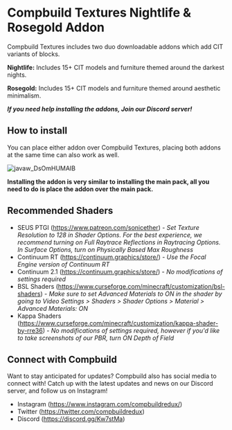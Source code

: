 # Compbuild Textures Nightlife & Rosegold Addon

Compbuild Textures includes two duo downloadable addons which add CIT variants of blocks.

**Nightlife:** Includes 15+ CIT models and furniture themed around the darkest nights.

**Rosegold:** Includes 15+ CIT models and furniture themed around aesthetic minimalism.

***If you need help installing the addons, Join our Discord server!***

## How to install

You can place either addon over Compbuild Textures, placing both addons at the same time can also work as well.

![javaw_DsOmHUMAIB](https://user-images.githubusercontent.com/59810988/128637301-24fbe039-3f1c-4918-81b4-9873fb90d13b.png)

**Installing the addon is very similar to installing the main pack, all you need to do is place the addon over the main pack.**

## Recommended Shaders

+ SEUS PTGI (https://www.patreon.com/sonicether) - *Set Texture Resolution to 128 in Shader Options. For the best experience, we recommend turning on Full Raytrace Reflections in Raytracing Options. In Surface Options, turn on Physically Based Max Roughness*
+ Continuum RT (https://continuum.graphics/store/) - *Use the Focal Engine version of Continuum RT*
+ Continuum 2.1 (https://continuum.graphics/store/) - *No modifications of settings required*
+ BSL Shaders (https://www.curseforge.com/minecraft/customization/bsl-shaders) - *Make sure to set Advanced Materials to ON in the shader by going to Video Settings > Shaders > Shader Options > Material > Advanced Materials: ON*
+ Kappa Shaders (https://www.curseforge.com/minecraft/customization/kappa-shader-by-rre36) - *No modifications of settings required, however if you'd like to take screenshots of our PBR, turn ON Depth of Field*

## Connect with Compbuild

Want to stay anticipated for updates? Compbuild also has social media to connect with! Catch up with the latest updates and news on our Discord server, and follow us on Instagram!

+ Instagram (https://www.instagram.com/compbuildredux/)
+ Twitter (https://twitter.com/compbuildredux)
+ Discord (https://discord.gg/Kw7stMa)
